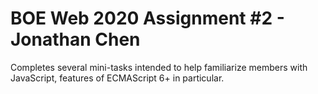 # BOE Web 2020 Assignment #2 - Jonathan Chen

Completes several mini-tasks intended to help familiarize members with JavaScript, features of ECMAScript 6+ in particular.
